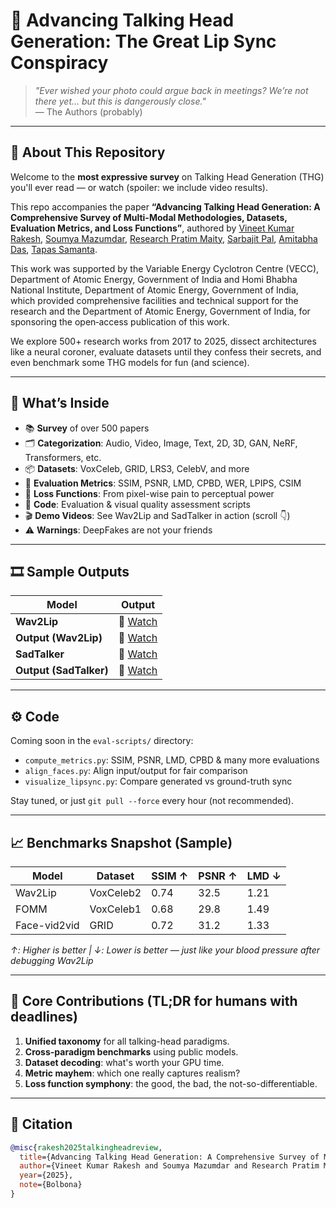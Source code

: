# 🧠 Advancing Talking Head Generation: The Great Lip Sync Conspiracy

> _"Ever wished your photo could argue back in meetings? We’re not there yet... but this is dangerously close."_  
> — The Authors (probably)

---

## 📘 About This Repository

Welcome to the **most expressive survey** on Talking Head Generation (THG) you'll ever read — or watch (spoiler: we include video results).

This repo accompanies the paper **“Advancing Talking Head Generation: A Comprehensive Survey of Multi-Modal Methodologies, Datasets, Evaluation Metrics, and Loss Functions”**, authored by [Vineet Kumar Rakesh](mailto:vineet@vecc.gov.in), [Soumya Mazumdar](mailto:reachme@soumyamazumdar.com), [Research Pratim Maity](mailto:researchpratimmaity2004@gmail.com), [Sarbajit Pal](mailto:sarbajit@vecc.gov.in), [Amitabha Das](mailto:amitabhad.snsa@jadavpuruniversity.in), [Tapas Samanta](mailto:tsamanta@vecc.gov.in). 

This work was supported by the Variable Energy Cyclotron Centre (VECC), Department of Atomic Energy, Government of India and Homi Bhabha National Institute, Department of Atomic Energy, Government of India, which provided comprehensive facilities and technical support for the research and the Department of Atomic Energy, Government of India, for sponsoring the open‑access publication of this work.

We explore 500+ research works from 2017 to 2025, dissect architectures like a neural coroner, evaluate datasets until they confess their secrets, and even benchmark some THG models for fun (and science).

---

## 🧪 What’s Inside

- 📚 **Survey** of over 500 papers
- 🗂️ **Categorization**: Audio, Video, Image, Text, 2D, 3D, GAN, NeRF, Transformers, etc.
- 📦 **Datasets**: VoxCeleb, GRID, LRS3, CelebV, and more
- 🧮 **Evaluation Metrics**: SSIM, PSNR, LMD, CPBD, WER, LPIPS, CSIM
- 🎯 **Loss Functions**: From pixel-wise pain to perceptual power
- 🤖 **Code**: Evaluation & visual quality assessment scripts
- 🎬 **Demo Videos**: See Wav2Lip and SadTalker in action (scroll 👇)
- ⚠️ **Warnings**: DeepFakes are not your friends

---

## 🎞️ Sample Outputs

| Model | Output |
|-------|--------|
| **Wav2Lip** | 🎥 [Watch](./GT_Wav2Lip.mp4) |
| **Output (Wav2Lip)** | 🎥 [Watch](./Wav2Lip.mp4) |
| **SadTalker** | 🎥 [Watch](./GT_SadTalker.mp4) |
| **Output (SadTalker)** | 🎥 [Watch](./SadTalker.mp4) |

---

## ⚙️ Code

Coming soon in the `eval-scripts/` directory:

- `compute_metrics.py`: SSIM, PSNR, LMD, CPBD & many more evaluations
- `align_faces.py`: Align input/output for fair comparison
- `visualize_lipsync.py`: Compare generated vs ground-truth sync

Stay tuned, or just `git pull --force` every hour (not recommended).

---

## 📈 Benchmarks Snapshot (Sample)

| Model         | Dataset     | SSIM ↑ | PSNR ↑ | LMD ↓ |
|---------------|-------------|--------|--------|--------|
| Wav2Lip       | VoxCeleb2   | 0.74   | 32.5   | 1.21   |
| FOMM          | VoxCeleb1   | 0.68   | 29.8   | 1.49   |
| Face-vid2vid  | GRID        | 0.72   | 31.2   | 1.33   |

*↑: Higher is better | ↓: Lower is better — just like your blood pressure after debugging Wav2Lip*

---

## 🧠 Core Contributions (TL;DR for humans with deadlines)

1. **Unified taxonomy** for all talking-head paradigms.
2. **Cross-paradigm benchmarks** using public models.
3. **Dataset decoding**: what's worth your GPU time.
4. **Metric mayhem**: which one really captures realism?
5. **Loss function symphony**: the good, the bad, the not-so-differentiable.

---

## 🔖 Citation

```bibtex
@misc{rakesh2025talkingheadreview,
  title={Advancing Talking Head Generation: A Comprehensive Survey of Multi-Modal Methodologies, Datasets, Evaluation Metrics, and Loss Functions},
  author={Vineet Kumar Rakesh and Soumya Mazumdar and Research Pratim Maity and Sarbajit Pal and Amitabha Das and Tapas Samanta},
  year={2025},
  note={Bolbona}
}
